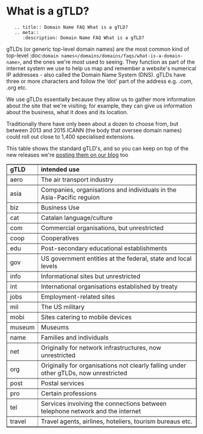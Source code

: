 # What is a gTLD?

```eval_rst
   .. title:: Domain Name FAQ What is a gTLD?
   .. meta::
      :description: Domain Name FAQ What is a gTLD?
```


gTLDs (or generic top-level domain names) are the most common kind of top-level :doc:`domain names</domains/domains/faqs/what-is-a-domain-name>`, and the ones we're most used to seeing. They function as part of the internet system we use to help us map and remember a website's numerical IP addresses - also called the Domain Name System (DNS). gTLDs have three or more characters and follow the &lsquo;dot' part of the address e.g. .com, .org etc.


We use gTLDs essentially because they allow us to gather more information about the site that we're visiting; for example, they can give us information about the business, what it does and its location.


Traditionally there have only been about a dozen to choose from, but between 2013 and 2015 ICANN (the body that oversee domain names) could roll out close to 1,400 specialised extensions.


This table shows the standard gTLD's, and so you can keep on top of the new releases we're [posting them on our blog](http://www.ukfast.co.uk/blog/2014/02/24/your-one-stop-shop-for-domain-name-extensions/].) too

<table style=""width: 500px; height: 414px;"" border=""0"">
<tbody>
<tr>
<td><span style=""font-size: 12px;""><strong>gTLD</strong></span></td>
<td><span style=""font-size: 12px;""><strong>intended use</strong></span></td>
</tr>
<tr>
<td><span style=""font-size: 12px;"">aero</span></td>
<td><span style=""font-size: 12px;"">The air transport industry</span></td>
</tr>
<tr>
<td><span style=""font-size: 12px;"">asia</span></td>
<td><span style=""font-size: 12px;"">Companies, organisations and individuals in the Asia-Pacific reguion</span></td>
</tr>
<tr>
<td><span style=""font-size: 12px;"">biz</span></td>
<td><span style=""font-size: 12px;"">Business Use</span></td>
</tr>
<tr>
<td><span style=""font-size: 12px;"">cat</span></td>
<td><span style=""font-size: 12px;"">Catalan language/culture</span></td>
</tr>
<tr>
<td><span style=""font-size: 12px;"">com</span></td>
<td><span style=""font-size: 12px;"">Commercial organisations, but unrestricted</span></td>
</tr>
<tr>
<td><span style=""font-size: 12px;"">coop</span></td>
<td><span style=""font-size: 12px;"">Cooperatives</span></td>
</tr>
<tr>
<td><span style=""font-size: 12px;"">edu</span></td>
<td><span style=""font-size: 12px;"">Post-secondary educational establishments</span></td>
</tr>
<tr>
<td><span style=""font-size: 12px;"">gov</span></td>
<td><span style=""font-size: 12px;"">US government entities at the federal, state and local levels</span></td>
</tr>
<tr>
<td><span style=""font-size: 12px;"">info</span></td>
<td><span style=""font-size: 12px;"">Informational sites but unrestricted</span></td>
</tr>
<tr>
<td><span style=""font-size: 12px;"">int</span></td>
<td><span style=""font-size: 12px;"">International organisations established by treaty</span></td>
</tr>
<tr>
<td><span style=""font-size: 12px;"">jobs</span></td>
<td><span style=""font-size: 12px;"">Employment-related sites</span></td>
</tr>
<tr>
<td><span style=""font-size: 12px;"">mil</span></td>
<td><span style=""font-size: 12px;"">The US military</span></td>
</tr>
<tr>
<td><span style=""font-size: 12px;"">mobi</span></td>
<td><span style=""font-size: 12px;"">Sites catering to mobile devices</span></td>
</tr>
<tr>
<td><span style=""font-size: 12px;"">museum</span></td>
<td><span style=""font-size: 12px;"">Museums</span></td>
</tr>
<tr>
<td><span style=""font-size: 12px;"">name</span></td>
<td><span style=""font-size: 12px;"">Families and individuals</span></td>
</tr>
<tr>
<td><span style=""font-size: 12px;"">net</span></td>
<td><span style=""font-size: 12px;"">Originally for network infrastructures, now unrestricted</span></td>
</tr>
<tr>
<td><span style=""font-size: 12px;"">org</span></td>
<td><span style=""font-size: 12px;"">Originally for organisations not clearly falling under other gTLDs, now unrestricted</span></td>
</tr>
<tr>
<td><span style=""font-size: 12px;"">post</span></td>
<td><span style=""font-size: 12px;"">Postal services</span></td>
</tr>
<tr>
<td><span style=""font-size: 12px;"">pro</span></td>
<td><span style=""font-size: 12px;"">Certain professions</span></td>
</tr>
<tr>
<td><span style=""font-size: 12px;"">tel</span></td>
<td><span style=""font-size: 12px;"">Services involving the connections between telephone network and the internet</span></td>
</tr>
<tr>
<td><span style=""font-size: 12px;"">travel</span></td>
<td><span style=""font-size: 12px;"">Travel agents, airlines, hoteliers, tourism bureaus etc.</span></td>
</tr>
</tbody>
</table>
